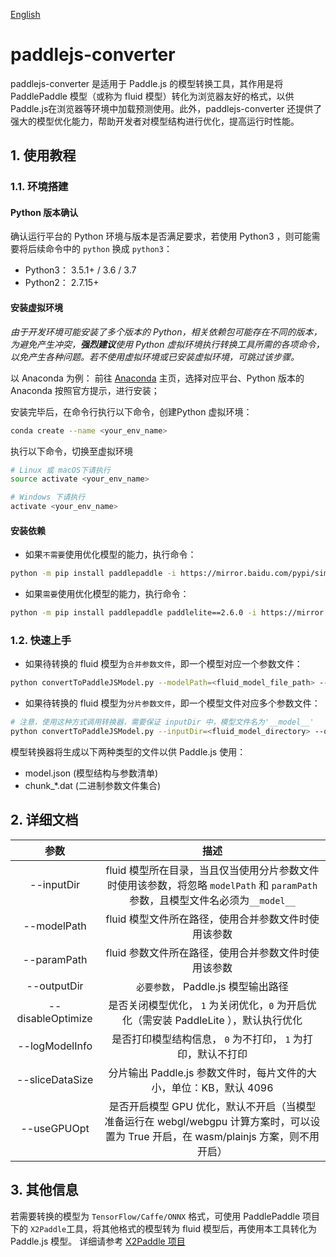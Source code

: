[English](./README.md)
# paddlejs-converter

paddlejs-converter 是适用于 Paddle.js 的模型转换工具，其作用是将 PaddlePaddle 模型（或称为 fluid 模型）转化为浏览器友好的格式，以供Paddle.js在浏览器等环境中加载预测使用。此外，paddlejs-converter 还提供了强大的模型优化能力，帮助开发者对模型结构进行优化，提高运行时性能。

## 1. 使用教程

### 1.1. 环境搭建
#### Python 版本确认
确认运行平台的 Python 环境与版本是否满足要求，若使用 Python3 ，则可能需要将后续命令中的 `python` 换成 `python3`：
- Python3： 3.5.1+ / 3.6 / 3.7
- Python2： 2.7.15+

#### 安装虚拟环境
*由于开发环境可能安装了多个版本的 Python，相关依赖包可能存在不同的版本，为避免产生冲突，**强烈建议**使用 Python 虚拟环境执行转换工具所需的各项命令，以免产生各种问题。若不使用虚拟环境或已安装虚拟环境，可跳过该步骤。*

以 Anaconda 为例：
前往 [Anaconda](https://www.anaconda.com/) 主页，选择对应平台、Python 版本的 Anaconda 按照官方提示，进行安装；

安装完毕后，在命令行执行以下命令，创建Python 虚拟环境：
``` bash
conda create --name <your_env_name>
```

执行以下命令，切换至虚拟环境
``` bash
# Linux 或 macOS下请执行
source activate <your_env_name>

# Windows 下请执行
activate <your_env_name>
```

#### 安装依赖
- 如果`不需要`使用优化模型的能力，执行命令：
``` bash
python -m pip install paddlepaddle -i https://mirror.baidu.com/pypi/simple
```
- 如果`需要`使用优化模型的能力，执行命令：
``` bash
python -m pip install paddlepaddle paddlelite==2.6.0 -i https://mirror.baidu.com/pypi/simple
```

### 1.2. 快速上手
- 如果待转换的 fluid 模型为`合并参数文件`，即一个模型对应一个参数文件：
``` bash
python convertToPaddleJSModel.py --modelPath=<fluid_model_file_path> --paramPath=<fluid_param_file_path> --outputDir=<paddlejs_model_directory>
```
- 如果待转换的 fluid 模型为`分片参数文件`，即一个模型文件对应多个参数文件：
``` bash
# 注意，使用这种方式调用转换器，需要保证 inputDir 中，模型文件名为'__model__'
python convertToPaddleJSModel.py --inputDir=<fluid_model_directory> --outputDir=<paddlejs_model_directory>
````
模型转换器将生成以下两种类型的文件以供 Paddle.js 使用：

- model.json (模型结构与参数清单)
- chunk_\*.dat (二进制参数文件集合)

## 2. 详细文档
参数 |  描述
:-: | :-:
--inputDir | fluid 模型所在目录，当且仅当使用分片参数文件时使用该参数，将忽略 `modelPath` 和 `paramPath` 参数，且模型文件名必须为`__model__`
--modelPath | fluid 模型文件所在路径，使用合并参数文件时使用该参数
--paramPath | fluid 参数文件所在路径，使用合并参数文件时使用该参数
--outputDir | `必要参数`， Paddle.js 模型输出路径
--disableOptimize | 是否关闭模型优化， `1` 为关闭优化，`0` 为开启优化（需安装 PaddleLite ），默认执行优化
--logModelInfo | 是否打印模型结构信息， `0` 为不打印， `1` 为打印，默认不打印
--sliceDataSize | 分片输出 Paddle.js 参数文件时，每片文件的大小，单位：KB，默认 4096
--useGPUOpt | 是否开启模型 GPU 优化，默认不开启（当模型准备运行在 webgl/webgpu 计算方案时，可以设置为 True 开启，在 wasm/plainjs 方案，则不用开启）

## 3. 其他信息
若需要转换的模型为 `TensorFlow/Caffe/ONNX` 格式，可使用 PaddlePaddle 项目下的 `X2Paddle`工具，将其他格式的模型转为 fluid 模型后，再使用本工具转化为 Paddle.js 模型。
详细请参考 [X2Paddle 项目](https://github.com/PaddlePaddle/X2Paddle)